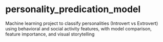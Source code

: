 # personality_predication_model
Machine learning project to classify personalities (Introvert vs Extrovert) using behavioral and social activity features, with model comparison, feature importance, and visual storytelling
